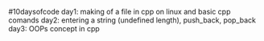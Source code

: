 #10daysofcode
day1: making of a file in cpp on linux and basic cpp comands
day2: entering a string (undefined length), push_back, pop_back
day3: OOPs concept in cpp
